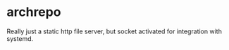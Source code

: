archrepo
========

Really just a static http file server, but socket activated for
integration with systemd.
